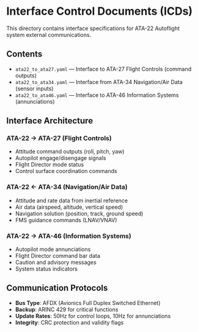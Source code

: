 # Interface Control Documents (ICDs)

This directory contains interface specifications for ATA-22 Autoflight system external communications.

## Contents

- `ata22_to_ata27.yaml` — Interface to ATA-27 Flight Controls (command outputs)
- `ata22_to_ata34.yaml` — Interface from ATA-34 Navigation/Air Data (sensor inputs)
- `ata22_to_ata46.yaml` — Interface to ATA-46 Information Systems (annunciations)

## Interface Architecture

### ATA-22 → ATA-27 (Flight Controls)
- Attitude command outputs (roll, pitch, yaw)
- Autopilot engage/disengage signals
- Flight Director mode status
- Control surface coordination commands

### ATA-22 ← ATA-34 (Navigation/Air Data)
- Attitude and rate data from inertial reference
- Air data (airspeed, altitude, vertical speed)
- Navigation solution (position, track, ground speed)
- FMS guidance commands (LNAV/VNAV)

### ATA-22 → ATA-46 (Information Systems)
- Autopilot mode annunciations
- Flight Director command bar data
- Caution and advisory messages
- System status indicators

## Communication Protocols

- **Bus Type**: AFDX (Avionics Full Duplex Switched Ethernet)
- **Backup**: ARINC 429 for critical functions
- **Update Rates**: 50Hz for control loops, 10Hz for annunciations
- **Integrity**: CRC protection and validity flags